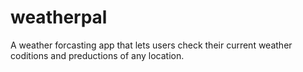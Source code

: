 # weatherpal

A weather forcasting app that lets users check their current weather coditions and preductions of any location.


